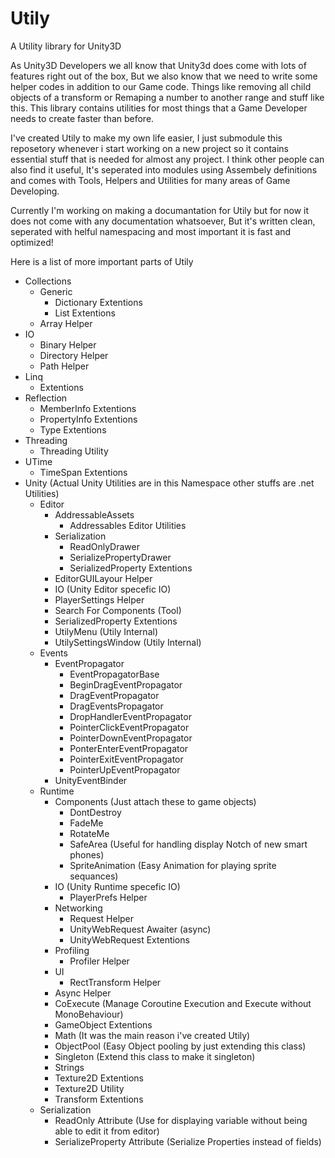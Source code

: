 # Utily
A Utility library for Unity3D

As Unity3D Developers we all know that Unity3d does come with lots of features right out of the box, But we also know that we need to write some helper codes in addition to our Game code. Things like removing all child objects of a transform or Remaping a number to another range and stuff like this.
This library contains utilities for most things that a Game Developer needs to create faster than before.

I've created Utily to make my own life easier, I just submodule this reposetory whenever i start working on a new project so it contains essential stuff that is needed for almost any project.
I think other people can also find it useful, It's seperated into modules using Assembely definitions and comes with Tools, Helpers and Utilities for many areas of Game Developing.

Currently I'm working on making a documantation for Utily but for now it does not come with any documentation whatsoever, But it's written clean, seperated with helful namespacing and most important it is fast and optimized!

Here is a list of more important parts of Utily
* Collections
  * Generic
    * Dictionary Extentions
    * List Extentions
  * Array Helper
* IO
  * Binary Helper
  * Directory Helper
  * Path Helper
* Linq
  * Extentions
* Reflection
  * MemberInfo Extentions
  * PropertyInfo Extentions
  * Type Extentions
* Threading
  * Threading Utility
* UTime
  * TimeSpan Extentions
* Unity (Actual Unity Utilities are in this Namespace other stuffs are .net Utilities)
  * Editor
    * AddressableAssets
      * Addressables Editor Utilities
    * Serialization
      * ReadOnlyDrawer
      * SerializePropertyDrawer
      * SerializedProperty Extentions
    * EditorGUILayour Helper
    * IO (Unity Editor specefic IO)
    * PlayerSettings Helper
    * Search For Components (Tool)
    * SerializedProperty Extentions
    * UtilyMenu (Utily Internal)
    * UtilySettingsWindow (Utily Internal)
  * Events
    * EventPropagator
      * EventPropagatorBase
      * BeginDragEventPropagator
      * DragEventPropagator
      * DragEventsPropagator
      * DropHandlerEventPropagator
      * PointerClickEventPropagator
      * PointerDownEventPropagator
      * PonterEnterEventPropagator
      * PointerExitEventPropagator
      * PointerUpEventPropagator
    * UnityEventBinder
  * Runtime
    * Components (Just attach these to game objects)
      * DontDestroy
      * FadeMe
      * RotateMe
      * SafeArea (Useful for handling display Notch of new smart phones)
      * SpriteAnimation (Easy Animation for playing sprite sequances)
    * IO (Unity Runtime specefic IO)
      * PlayerPrefs Helper
    * Networking
      * Request Helper
      * UnityWebRequest Awaiter (async)
      * UnityWebRequest Extentions
    * Profiling
      * Profiler Helper
    * UI
      * RectTransform Helper
    * Async Helper
    * CoExecute (Manage Coroutine Execution and Execute without MonoBehaviour)
    * GameObject Extentions
    * Math (It was the main reason i've created Utily)
    * ObjectPool (Easy Object pooling by just extending this class)
    * Singleton (Extend this class to make it singleton)
    * Strings
    * Texture2D Extentions
    * Texture2D Utility
    * Transform Extentions
  * Serialization
    * ReadOnly Attribute (Use for displaying variable without being able to edit it from editor)
    * SerializeProperty Attribute (Serialize Properties instead of fields)
